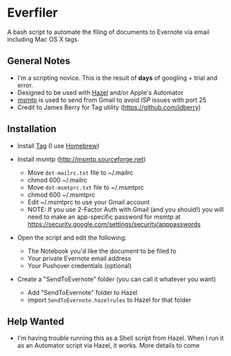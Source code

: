 Everfiler
=========

A bash script to automate the filing of documents to Evernote via email including Mac OS X tags.

## General Notes

- I'm a scripting novice. This is the result of **days** of googling + trial and error.
- Designed to be used with [Hazel](http://www.noodlesoft.com/hazel.php) and/or Apple's Automator
- [msmtp](http://msmtp.sourceforge.net) is used to send from Gmail to avoid ISP issues with port 25
- Credit to James Berry for Tag utility (https://github.com/jdberry)


## Installation

- Install [Tag](https://github.com/jdberry/tag) (I use [Homebrew](http://mxcl.github.com/homebrew/))

- Install msmtp (http://msmtp.sourceforge.net)
	- Move `dot-mailrc.txt` file to ~/.mailrc
	- chmod 600 ~/.mailrc
	- Move `dot-msmtprc.txt` file to ~/.msmtprc
	- chmod 600 ~/.msmtprc
	- Edit ~/.msmtprc to use your Gmail account
	- NOTE: If you use 2-Factor Auth with Gmail (and you should!) you will need to make an app-specific password for msmtp at <https://security.google.com/settings/security/apppasswords>

- Open the script and edit the following:
  - The Notebook you'd like the document to be filed to
  - Your private Evernote email address
  - Your Pushover credentials (optional)

- Create a "SendToEvernote" folder (you can call it whatever you want)
	- Add "SendToEvernote" folder to Hazel
	- import `SendToEvernote.hazelrules` to Hazel for that folder

## Help Wanted

- I'm having trouble running this as a Shell script from Hazel. When I run it as an Automator script via Hazel, it works. More details to come

